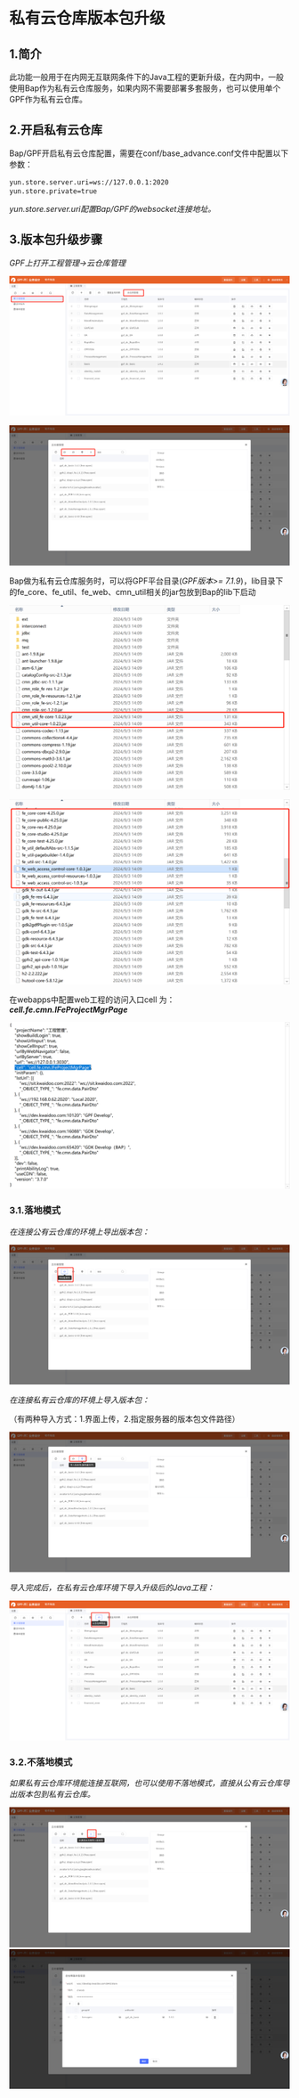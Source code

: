 # 私有云仓库版本包升级

## 1.简介

​	此功能一般用于在内网无互联网条件下的Java工程的更新升级，在内网中，一般使用Bap作为私有云仓库服务，如果内网不需要部署多套服务，也可以使用单个GPF作为私有云仓库。

## 2.开启私有云仓库

​	Bap/GPF开启私有云仓库配置，需要在conf/base_advance.conf文件中配置以下参数：

```
yun.store.server.uri=ws://127.0.0.1:2020
yun.store.private=true
```

*yun.store.server.uri配置Bap/GPF的websocket连接地址。*

## 3.版本包升级步骤

*GPF上打开工程管理->云仓库管理*

![001](.\images\001.png)

![002](.\images\002.png)

Bap做为私有云仓库服务时，可以将GPF平台目录(*GPF版本>= 7.1.9*)，lib目录下的fe_core、fe_util、fe_web、cmn_util相关的jar包放到Bap的lib下启动

![008](.\images\008.png)

![009](.\images\009.png)

在webapps中配置web工程的访问入口cell 为：  ***cell.fe.cmn.IFeProjectMgrPage***

![010](.\images\010.png)



### 3.1.落地模式

*在连接公有云仓库的环境上导出版本包：*

![003](.\images\003.png)

*在连接私有云仓库的环境上导入版本包：*

（有两种导入方式：1.界面上传，2.指定服务器的版本包文件路径）

![004](.\images\004.png)

*导入完成后，在私有云仓库环境下导入升级后的Java工程：*

![005](.\images\005.png)

### 3.2.不落地模式

*如果私有云仓库环境能连接互联网，也可以使用不落地模式，直接从公有云仓库导出版本包到私有云仓库。*

![006](.\images\006.png)![007](.\images\007.png)